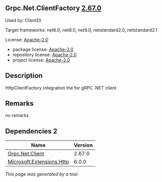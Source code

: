 Grpc.Net.ClientFactory [2.67.0](https://www.nuget.org/packages/Grpc.Net.ClientFactory/2.67.0)
--------------------

Used by: ClientDI

Target frameworks: net6.0, net8.0, net9.0, netstandard2.0, netstandard2.1

License: [Apache-2.0](../../../../licenses/apache-2.0) 

- package license: [Apache-2.0](https://licenses.nuget.org/Apache-2.0) 
- repository license: [Apache-2.0](https://github.com/grpc/grpc-dotnet.git) 
- project license: [Apache-2.0](https://github.com/grpc/grpc-dotnet) 

Description
-----------
HttpClientFactory integration the for gRPC .NET client

Remarks
-----------
no remarks


Dependencies 2
-----------

|Name|Version|
|----------|:----|
|[Grpc.Net.Client](../../../../packages/nuget.org/grpc.net.client/2.67.0)|2.67.0|
|[Microsoft.Extensions.Http](../../../../packages/nuget.org/microsoft.extensions.http/6.0.0)|6.0.0|

*This page was generated by a tool.*